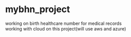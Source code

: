 # mybhn_project
working on birth healthcare number for medical records
<br>
working with cloud on this project(will use aws and azure)

